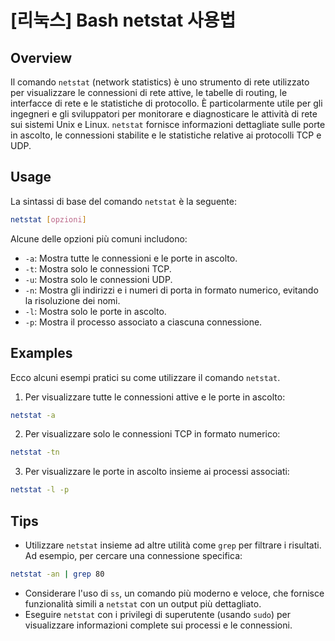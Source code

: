# [리눅스] Bash netstat 사용법

## Overview
Il comando `netstat` (network statistics) è uno strumento di rete utilizzato per visualizzare le connessioni di rete attive, le tabelle di routing, le interfacce di rete e le statistiche di protocollo. È particolarmente utile per gli ingegneri e gli sviluppatori per monitorare e diagnosticare le attività di rete sui sistemi Unix e Linux. `netstat` fornisce informazioni dettagliate sulle porte in ascolto, le connessioni stabilite e le statistiche relative ai protocolli TCP e UDP.

## Usage
La sintassi di base del comando `netstat` è la seguente:

```bash
netstat [opzioni]
```

Alcune delle opzioni più comuni includono:

- `-a`: Mostra tutte le connessioni e le porte in ascolto.
- `-t`: Mostra solo le connessioni TCP.
- `-u`: Mostra solo le connessioni UDP.
- `-n`: Mostra gli indirizzi e i numeri di porta in formato numerico, evitando la risoluzione dei nomi.
- `-l`: Mostra solo le porte in ascolto.
- `-p`: Mostra il processo associato a ciascuna connessione.

## Examples
Ecco alcuni esempi pratici su come utilizzare il comando `netstat`.

1. Per visualizzare tutte le connessioni attive e le porte in ascolto:

```bash
netstat -a
```

2. Per visualizzare solo le connessioni TCP in formato numerico:

```bash
netstat -tn
```

3. Per visualizzare le porte in ascolto insieme ai processi associati:

```bash
netstat -l -p
```

## Tips
- Utilizzare `netstat` insieme ad altre utilità come `grep` per filtrare i risultati. Ad esempio, per cercare una connessione specifica:

```bash
netstat -an | grep 80
```

- Considerare l'uso di `ss`, un comando più moderno e veloce, che fornisce funzionalità simili a `netstat` con un output più dettagliato.
- Eseguire `netstat` con i privilegi di superutente (usando `sudo`) per visualizzare informazioni complete sui processi e le connessioni.